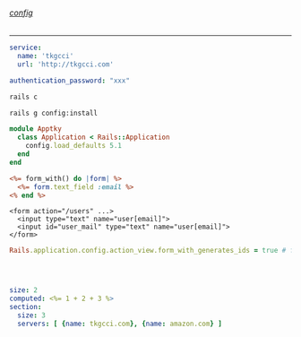 ###### [config](https://github.com/rubyconfig/config)
---


```config/settings.yml
service:
  name: 'tkgcci'
  url: 'http://tkgcci.com'

authentication_password: "xxx"
```

```.sh
rails c

rails g config:install


```

```config/application.rb
module Apptky
  class Application < Rails::Application
    config.load_defaults 5.1
  end
end

```


```app/views/users/_form.html.erb
<%= form_with() do |form| %>
  <%= form.text_field :email %>
<% end %>
```

```#=> output
<form action="/users" ...>
  <input type="text" name="user[email]">
  <input id="user_mail" type="text" name="user[email]">
</form>
```

```config/initializers/new_framework_defaults_5_2.rb
Rails.application.config.action_view.form_with_generates_ids = true # false
```


```config/initializers/config.rb
```

```
```

```
```


```#{Rails.root}/config/environments/development.yml
size: 2
computed: <%= 1 + 2 + 3 %>
section:
  size: 3
  servers: [ {name: tkgcci.com}, {name: amazon.com} ]
```

```
```

```
```


```
```

```
```

```
```


```
```

```
```

```
```


```
```

```
```

```
```


```
```

```
```

```
```


```
```

```
```

```
```


```
```

```
```

```
```


```
```

```
```

```
```


```
```

```
```

```
```


```
```

```
```

```
```


```
```

```
```

```
```


```
```

```
```

```
```


```
```

```
```

```
```


```
```

```
```

```
```


```
```

```
```

```
```


```
```

```
```

```
```


```
```

```
```

```
```


```
```

```
```

```
```


```
```

```
```

```
```


```
```

```
```

```
```


```
```

```
```

```
```


```
```

```
```

```
```


```
```

```
```

```
```


```
```

```
```

```
```

